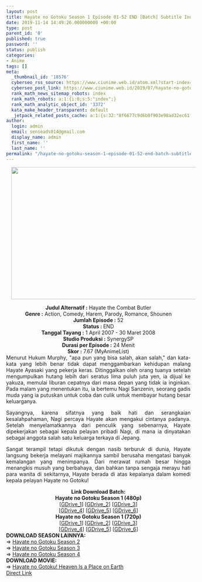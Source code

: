 ```yaml
---
layout: post
title: Hayate no Gotoku Season 1 Episode 01-52 END [Batch] Subtitle Indonesia
date: 2019-11-14 14:49:26.000000000 +00:00
type: post
parent_id: '0'
published: true
password: ''
status: publish
categories:
- Anime
tags: []
meta:
  _thumbnail_id: '18576'
  cyberseo_rss_source: https://www.ciunime.web.id/atom.xml?start-index=1951&max-results=150
  cyberseo_post_link: https://www.ciunime.web.id/2019/07/hayate-no-gotoku-season-1-episode-01-52.html
  rank_math_news_sitemap_robots: index
  rank_math_robots: a:1:{i:0;s:5:"index";}
  rank_math_analytic_object_id: '3372'
  kata_make_header_transparent: default
  _jetpack_related_posts_cache: a:1:{s:32:"8f6677c9d6b0f903e98ad32ec61f8deb";a:2:{s:7:"expires";i:1654488227;s:7:"payload";a:0:{}}}
author:
  login: admin
  email: senseads014@gmail.com
  display_name: admin
  first_name: ''
  last_name: ''
permalink: "/hayate-no-gotoku-season-1-episode-01-52-end-batch-subtitle-indonesia/"
---
```

<div class="separator" style="clear: both; text-align: center;"><a href="https://1.bp.blogspot.com/-mjN8ADg5SIY/XRs2QMz5NpI/AAAAAAAAaqU/TCbQaMasinYwQQQcP3HjJQEsGOVD-4z3gCLcBGAs/s1600/Hayate%2Bno%2BGotoku%2BSeason%2B1.jpg" imageanchor="1" style="margin-left: 1em; margin-right: 1em;"><img border="0" data-original-height="720" data-original-width="1280" height="360" src="{{ site.baseurl }}/assets/2019/11/Hayate%2Bno%2BGotoku%2BSeason%2B1.jpg" width="640" /></a></div>
<p>
<div style="text-align: center;"><b>Judul</b><b><b> Alternatif</b> :</b> Hayate the Combat Butler</div>
<div style="text-align: center;"><b><b>Genre :</b></b> Action, Comedy, Harem, Parody, Romance, Shounen</div>
<div style="text-align: center;"><b>Jumlah Episode :</b> 52<br /><b>Status :&nbsp;</b>END<br /><b>Tanggal Tayang :</b> 1 April 2007 - 30 Maret 2008<br /><b>Studio Produksi :</b> SynergySP<br /><b>Durasi per Episode :</b> 24 Menit</div>
<div style="text-align: center;"><b>Skor :</b>&nbsp;7.67 (MyAnimeList)</div>
<div style="text-align: center;"></div>
<div style="text-align: justify;">Menurut Hukum Murphy, "apa pun yang bisa salah, akan salah," dan kata-kata yang lebih benar tidak dapat menggambarkan kehidupan malang Hayate Ayasaki yang pekerja keras. Ditinggalkan oleh orang tuanya setelah mengumpulkan hutang lebih dari seratus lima puluh juta yen, ia dijual ke yakuza, memulai liburan cepatnya dari masa depan yang tidak ia inginkan. Pada malam yang menentukan itu, ia bertemu Nagi Sanzenin, seorang gadis muda yang ia putuskan untuk coba dan culik untuk membayar hutang besar keluarganya.</p>
<p>Sayangnya, karena sifatnya yang baik hati dan serangkaian kesalahpahaman, Nagi percaya Hayate akan mengakui cintanya padanya. Setelah menyelamatkannya dari penculik yang sebenarnya, Hayate dipekerjakan sebagai kepala pelayan pribadi Nagi, di mana ia dinyatakan sebagai anggota salah satu keluarga terkaya di Jepang.</p>
<p>Sangat terampil tetapi dikutuk dengan nasib terburuk di dunia, Hayate langsung bekerja melayani majikannya sambil berusaha mengatasi banyak kemalangan yang menimpanya. Dari merawat rumah besar hingga menangkis musuh yang berbahaya, dan bahkan tanpa sengaja merayu hati para wanita di sekitarnya, Hayate berada di atas kepalanya dalam komedi kepala pelayan Hayate no Gotoku!</p></div>
<div style="text-align: justify;"></div>
<div style="text-align: justify;"></div>
<div style="text-align: center;"><b>Link Download Batch:</b></div>
<div style="text-align: center;"><b>Hayate no Gotoku Season 1 (480p)</b></div>
<div style="text-align: center;">[<a href="https://drive.google.com/uc?id=1h_wYRIUGFlH3B0EOgz0UuQSm4fncetkS" target="_blank" rel="noopener">GDrive_1</a>] [<a href="https://drive.google.com/uc?id=1dfnjslLEVhVvrr6QioasvHj6ggXkIhKR" target="_blank" rel="noopener">GDrive_2</a>] [<a href="https://drive.google.com/uc?id=1HbtRO69SLKxygbj8gnNSvaKWJEV9PUI-" target="_blank" rel="noopener">GDrive_3</a>]<br />[<a href="https://drive.google.com/uc?id=1tJnq5uy0P14Bo498PSuGUGf5AchaLQ8z" target="_blank" rel="noopener">GDrive_4</a>] [<a href="https://drive.google.com/uc?id=1CdaQE6Y9dPovoTAJHmDSfK3V6qJv3zxm" target="_blank" rel="noopener">GDrive_5</a>] [<a href="https://drive.google.com/uc?export=download&amp;id=1wsmxIa6hNcxLAy68Z35-WdN4lLAntH69" target="_blank" rel="noopener">GDrive_6</a>]</div>
<div style="text-align: center;"><b>Hayate no Gotoku Season 1 (720p)</b><br />[<a href="https://drive.google.com/uc?id=1ReY7MnvU221guprZOrnjIRr_LCVmiGOe" target="_blank" rel="noopener">GDrive_1</a>] [<a href="https://drive.google.com/uc?id=10YXSL7QC-SStxQGVYjiApOEXcMtrnj4R" target="_blank" rel="noopener">GDrive_2</a>] [<a href="https://drive.google.com/uc?id=1qbvBL51YDvbNb9MEGbhAQ0F1Ym63Oyoc" target="_blank" rel="noopener">GDrive_3</a>]<br />[<a href="https://drive.google.com/uc?id=0B7WNhZzHfyn3Q2xlV2dMX3FLdzg" target="_blank" rel="noopener">GDrive_4</a>] [<a href="https://drive.google.com/uc?id=1FDYIq0Ta6qz3-9W4z8LF-eSh9vD2KTUD" target="_blank" rel="noopener">GDrive_5</a>] [<a href="https://drive.google.com/uc?export=download&amp;id=0B_H11_eVxdn3VXJ6MWJLWm5Ua2c" target="_blank" rel="noopener">GDrive_6</a>]
<div style="text-align: left;"></div>
<div style="text-align: left;"></div>
<div style="text-align: left;"><b>DOWNLOAD SEASON LAINNYA:</b></div>
<div style="text-align: left;"></div>
<div style="text-align: left;">=&gt;&nbsp;<a href="https://www.ciunime.web.id/2019/07/hayate-no-gotoku-season-2-episode-01-25.html" target="_blank" rel="noopener">Hayate no Gotoku Season 2</a></div>
<div style="text-align: left;">=&gt;&nbsp;<a href="https://www.ciunime.web.id/2019/07/hayate-no-gotoku-season-3-episode-01-12.html" target="_blank" rel="noopener">Hayate no Gotoku Season 3</a></div>
<div style="text-align: left;">=&gt;&nbsp;<a href="https://www.ciunime.web.id/2019/07/hayate-no-gotoku-season-4-episode-01-12.html" target="_blank" rel="noopener">Hayate no Gotoku Season 4</a></div>
<div style="text-align: left;"></div>
<div style="text-align: left;"><b>DOWNLOAD MOVIE:</b></div>
<div style="text-align: left;"></div>
<div style="text-align: left;">=&gt;&nbsp;<a href="https://www.ciunime.web.id/2019/01/hayate-no-gotoku-heaven-is-place-on.html" target="_blank" rel="noopener">Hayate no Gotoku! Heaven Is a Place on Earth</a></div>
<div style="text-align: left;"></div>
</div>
<link rel="stylesheet" href="https://cdnjs.cloudflare.com/ajax/libs/font-awesome/4.7.0/css/font-awesome.min.css" />
<div class="divbtn"> <a href="https://handymansurrender.com/fihup8buzv?key=94550f7ce39444073321dde3b8782f97" class="btn"><i class="fa fa-download"></i> Direct Link</a> </div>

